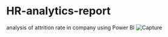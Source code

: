# HR-analytics-report
analysis of attrition rate in company using Power BI
![Capture](https://github.com/Rituparna0109/HR-analytics-report/assets/104687434/9b60e1bb-9a58-441a-96ae-9f548761987e)
